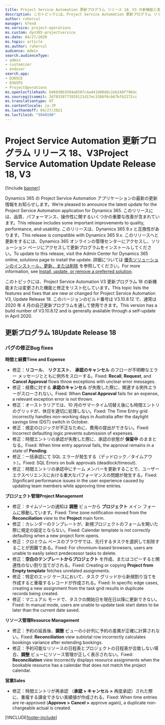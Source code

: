 ```yaml
---
title: Project Service Automation 更新プログラム リリース 18、V3 の新機能と変更点
description: このトピックには、Project Service Automation 更新プログラム リリース 18、V3 で利用可能な機能と修正をリスト化しています。
author: ruhercul
manager: kfend
ms.service: project-operations
ms.custom: dyn365-projectservice
ms.date: 04/27/2020
ms.topic: article
ms.author: ruhercul
audience: Admin
search.audienceType:
- admin
- customizer
- enduser
search.app:
- D365CE
- D365PS
- ProjectOperations
ms.openlocfilehash: bd6038b3594e8507c4a441b00ddc2eb240f796dc
ms.sourcegitcommit: 3d78338773929121d17ec3386f6cb67bfb2272cc
ms.translationtype: HT
ms.contentlocale: ja-JP
ms.lasthandoff: 04/27/2021
ms.locfileid: "5949190"
---
```

# <a name="project-service-automation-update-release-18-v3"></a><span data-ttu-id="d8684-103">Project Service Automation 更新プログラム リリース 18、V3</span><span class="sxs-lookup"><span data-stu-id="d8684-103">Project Service Automation Update Release 18, V3</span></span>

[!include [banner](../includes/psa-now-project-operations.md)]

<span data-ttu-id="d8684-104">Dynamics 365 の Project Service Automation アプリケーションの最新の更新情報をお知らせします。</span><span class="sxs-lookup"><span data-stu-id="d8684-104">We’re pleased to announce the latest update for the Project Service Automation application for Dynamics 365.</span></span> <span data-ttu-id="d8684-105">このリリースには、品質、パフォーマンス、操作性に関するいくつかの重要な改善が含まれています。</span><span class="sxs-lookup"><span data-stu-id="d8684-105">This release includes some important improvements to quality, performance, and usability.</span></span> <span data-ttu-id="d8684-106">このリリースは、Dynamics 365 9.x と互換性があります。</span><span class="sxs-lookup"><span data-stu-id="d8684-106">This release is compatible with Dynamics 365 9.x.</span></span> <span data-ttu-id="d8684-107">このリリースへと更新をするには、Dynamics 365 オンラインの管理センターにアクセスし、ソリューション ページにアクセスして更新プログラムをインストールしてください。</span><span class="sxs-lookup"><span data-stu-id="d8684-107">To update to this release, visit the Admin Center for Dynamics 365 online, solutions page to install the update.</span></span> <span data-ttu-id="d8684-108">詳細については [優先ソリューションのインストール、更新、または削除](/power-platform/admin/install-remove-preferred-solution) を参照してください。</span><span class="sxs-lookup"><span data-stu-id="d8684-108">For more information, see [Install, update, or remove a preferred solution](/power-platform/admin/install-remove-preferred-solution).</span></span>

<span data-ttu-id="d8684-109">このトピックには、Project Service Automation V3 更新プログラム 18 の新機能または変更された機能と修正をリスト化しています。</span><span class="sxs-lookup"><span data-stu-id="d8684-109">This topic lists the features and fixes that are new or changed for Project Service Automation V3, Update Release 18.</span></span> <span data-ttu-id="d8684-110">このバージョンのビルド番号は V3.10.8.12 で、通常は 2020 年 4 月の自己更新プログラムを通して使用できます。</span><span class="sxs-lookup"><span data-stu-id="d8684-110">This version has a build number of V3.10.8.12 and is generally available through a self-update in April 2020.</span></span>

## <a name="update-release-18"></a><span data-ttu-id="d8684-111">更新プログラム 18</span><span class="sxs-lookup"><span data-stu-id="d8684-111">Update Release 18</span></span>

### <a name="bug-fixes"></a><span data-ttu-id="d8684-112">バグの修正</span><span class="sxs-lookup"><span data-stu-id="d8684-112">Bug fixes</span></span>

<span data-ttu-id="d8684-113">**時間と経費**</span><span class="sxs-lookup"><span data-stu-id="d8684-113">**Time and Expense**</span></span>

- <span data-ttu-id="d8684-114">修正：**リコール**、 **リクエスト**、 **承認のキャンセル** のフローが不明瞭なエラー メッセージとともに例外をスローする。</span><span class="sxs-lookup"><span data-stu-id="d8684-114">Fixed: **Recall**, **Request**, and **Cancel Approval** flows throw exceptions with unclear error messages.</span></span>
- <span data-ttu-id="d8684-115">修正：経費に対する **承認のキャンセル** が失敗した際に、関連する例外エラーがスローされない。</span><span class="sxs-lookup"><span data-stu-id="d8684-115">Fixed: When **Cancel Approval** fails for an expense, a relevant exception error is not thrown.</span></span>
- <span data-ttu-id="d8684-116">修正：オーストラリアでは、10 月のサマータイム切替え後にも時間エントリのグリッドが、休日を適切に処理しない。</span><span class="sxs-lookup"><span data-stu-id="d8684-116">Fixed: The Time Entry grid incorrectly handles non-working days in Australia after the daylight savings time (DST) switch in October.</span></span>
- <span data-ttu-id="d8684-117">修正：規定のロジックが不正なために、費用の提出ができない。</span><span class="sxs-lookup"><span data-stu-id="d8684-117">Fixed: Incorrect defaulting logic prevents submission of expenses.</span></span>
- <span data-ttu-id="d8684-118">修正：時間エントリの承認が失敗した際に、承認の状態が **保留中** のままとなる。</span><span class="sxs-lookup"><span data-stu-id="d8684-118">Fixed: When time entry approval fails, the approval remains in a state of **Pending**.</span></span>
- <span data-ttu-id="d8684-119">修正：一括承認にて SQL エラーが発生する（デッドロック／タイムアウト）。</span><span class="sxs-lookup"><span data-stu-id="d8684-119">Fixed: SQL Errors on bulk approvals (deadlock/timeout).</span></span>
- <span data-ttu-id="d8684-120">修正：時間エントリの承認中にチーム メンバーを更新することで、ユーザー エクスペリエンスにおける重大なパフォーマンスの問題が発生する。</span><span class="sxs-lookup"><span data-stu-id="d8684-120">Fixed: Significant performance issues in the user experience caused by updating team members while approving time entries.</span></span>

<span data-ttu-id="d8684-121">**プロジェクト管理**</span><span class="sxs-lookup"><span data-stu-id="d8684-121">**Project Management**</span></span>

- <span data-ttu-id="d8684-122">修正：タイムゾーンの通知は **調整** ビューから **プロジェクト** メイン フォームに移動しています。</span><span class="sxs-lookup"><span data-stu-id="d8684-122">Fixed: Time zone notification moved from the **Reconciliation** view to the **Project** main form.</span></span>
- <span data-ttu-id="d8684-123">修正：カレンダーのテンプレートが、新規プロジェクトのフォームを開いた際に規定の設定とならない。</span><span class="sxs-lookup"><span data-stu-id="d8684-123">Fixed: Calendar template is not correctly defaulting when a new project form opens.</span></span>
- <span data-ttu-id="d8684-124">修正：クロミウム ベースのブラウザでは、先行するタスクを選択して削除することが困難である。</span><span class="sxs-lookup"><span data-stu-id="d8684-124">Fixed: For chromium-based browsers, users are unable to easily select predecessor tasks to delete.</span></span>
- <span data-ttu-id="d8684-125">修正：**空白のテンプレートからプロジェクト** を作成、またはコピーすると関連性のない割り当てがされる。</span><span class="sxs-lookup"><span data-stu-id="d8684-125">Fixed: Creating or copying **Project from Empty template** fetches unrelated assignments.</span></span>
- <span data-ttu-id="d8684-126">修正：特定のエッジ ケースにおいて、タスク グリッドから新規割り当てを作成すると重複するレコードが作成される。</span><span class="sxs-lookup"><span data-stu-id="d8684-126">Fixed: In specific edge cases, creating a new assignment from the task grid results in duplicate records being created.</span></span>
- <span data-ttu-id="d8684-127">修正：マニュアル モードで、タスクの開始日を現在日以降に更新できない。</span><span class="sxs-lookup"><span data-stu-id="d8684-127">Fixed: In manual mode, users are unable to update task start dates to be later than the current date saved.</span></span>

<span data-ttu-id="d8684-128">**リソース管理**</span><span class="sxs-lookup"><span data-stu-id="d8684-128">**Resource Management**</span></span>

- <span data-ttu-id="d8684-129">修正：予約の延長後、**調整** ビューの小計列に予約の差異が正確に計算されない。</span><span class="sxs-lookup"><span data-stu-id="d8684-129">Fixed: **Reconciliation** view subtotal row incorrectly calculates bookings variance after extending bookings.</span></span>
- <span data-ttu-id="d8684-130">修正：予約可能なリソースの日程表とプロジェクトの日程表が合致しない場合、**調整** ビューにリソース管理が正しく表示されない。</span><span class="sxs-lookup"><span data-stu-id="d8684-130">Fixed: **Reconciliation** view incorrectly displays resource assignments when the bookable resource has a calendar that does not match the project calendar.</span></span>

<span data-ttu-id="d8684-131">**営業**</span><span class="sxs-lookup"><span data-stu-id="d8684-131">**Sales**</span></span>

- <span data-ttu-id="d8684-132">修正：時間エントリが再承認 （**承認 > キャンセル >** 再度承認）された際に、重複する課金できない実績値が作成される。</span><span class="sxs-lookup"><span data-stu-id="d8684-132">Fixed: When time entries are re-approved (**Approve > Cancel >** approve again), a duplicate non-chargeable actual is created.</span></span>


[!INCLUDE[footer-include](../includes/footer-banner.md)]